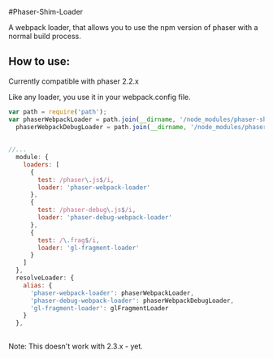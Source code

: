 #Phaser-Shim-Loader

A webpack loader, that allows you to use the npm version of phaser with a normal build process.


## How to use:
Currently compatible with phaser 2.2.x

Like any loader, you use it in your webpack.config file.


```js
var path = require('path');
var phaserWebpackLoader = path.join(__dirname, '/node_modules/phaser-shim-loader'),
  phaserWebpackDebugLoader = path.join(__dirname, '/node_modules/phaser-shim-loader/phaser=debug'),
  
  
//...
  module: {
    loaders: [
      {
        test: /phaser\.js$/i,
        loader: 'phaser-webpack-loader'
      },
      {
        test: /phaser-debug\.js$/i,
        loader: 'phaser-debug-webpack-loader'
      },
      {
        test: /\.frag$/i,
        loader: 'gl-fragment-loader'
      }
    ]
  },
  resolveLoader: {
    alias: {
      'phaser-webpack-loader': phaserWebpackLoader,
      'phaser-debug-webpack-loader': phaserWebpackDebugLoader,
      'gl-fragment-loader': glFragmentLoader
    }
  },
  
```

Note: This doesn't work with 2.3.x - yet.

